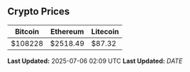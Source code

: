 
## Crypto Prices
| Bitcoin | Ethereum | Litecoin |
| ------- | -------- | -------- |
| $108228 | $2518.49 | $87.32 |
**Last Updated:** 2025-07-06 02:09 UTC
**Last Updated:** $DATE$
